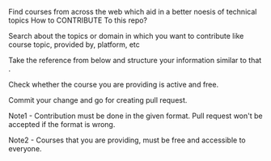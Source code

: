 Find courses from across the web which aid in a better noesis of technical topics
How to CONTRIBUTE To this repo?

Search about the topics or domain in which you want to contribute like course topic, provided by, platform, etc

Take the reference from below and structure your information similar to that .

Check whether the course you are providing is active and free.

Commit your change and go for creating pull request.

Note1 - Contribution must be done in the given format. Pull request won't be accepted if the format is wrong.

Note2 - Courses that you are providing, must be free and accessible to everyone.
